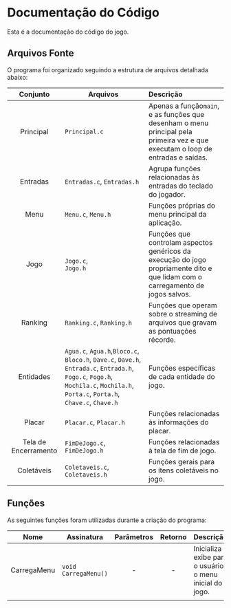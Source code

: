# Documentação do Código

Esta é a documentação do código do jogo.

## Arquivos Fonte

O programa foi organizado seguindo a estrutura de arquivos detalhada abaixo:


|       Conjunto       | Arquivos                                                                                                                                                                        | Descrição                                                                                                                          |
| :--------------------: | --------------------------------------------------------------------------------------------------------------------------------------------------------------------------------- | :------------------------------------------------------------------------------------------------------------------------------------- |
|      Principal      | `Principal.c`                                                                                                                                                                   | Apenas a função`main`, e as funções que desenham o menu principal pela primeira vez e que executam o loop de entradas e saídas. |
|       Entradas       | `Entradas.c`, `Entradas.h`                                                                                                                                                      | Agrupa funções relacionadas às entradas do teclado do jogador.                                                                    |
|         Menu         | `Menu.c`, `Menu.h`                                                                                                                                                              | Funções próprias do menu principal da aplicação.                                                                                |
|         Jogo         | `Jogo.c`,<br />`Jogo.h`                                                                                                                                                         | Funções que controlam aspectos genéricos da execução do jogo propriamente dito e que lidam com o carregamento de jogos salvos.  |
|       Ranking       | `Ranking.c`, `Ranking.h`                                                                                                                                                        | Funções que operam sobre o streaming de arquivos que gravam as pontuações récorde.                                              |
|      Entidades      | `Agua.c`, `Agua.h`,`Bloco.c`, `Bloco.h`, `Dave.c`, `Dave.h`, `Entrada.c`, `Entrada.h`, `Fogo.c`, `Fogo.h`, `Mochila.c`, `Mochila.h`, `Porta.c`, `Porta.h`, `Chave.c`, `Chave.h` | Funções específicas de cada entidade do jogo.                                                                                     |
|        Placar        | `Placar.c`, `Placar.h`                                                                                                                                                          | Funções relacionadas às informações do placar.                                                                                  |
| Tela de Encerramento | `FimDeJogo.c`, `FimDeJogo.h`                                                                                                                                                    | Funções relacionadas à tela de fim de jogo.                                                                                       |
|     Coletáveis     | `Coletaveis.c`, `Coletaveis.h`                                                                                                                                                  | Funções gerais para os ítens coletáveis no jogo.                                                                                 |

## Funções

As seguintes funções foram utilizadas durante a criação do programa:


| Nome        | Assinatura           | Parâmetros | Retorno | Descrição                                                |
| ------------- | ---------------------- | :-----------: | :-------: | ------------------------------------------------------------ |
| CarregaMenu | `void CarregaMenu()` |      -      |    -    | Inicializa e exibe para o usuário o menu inicial do jogo. |
|             |                      |             |         |                                                            |
